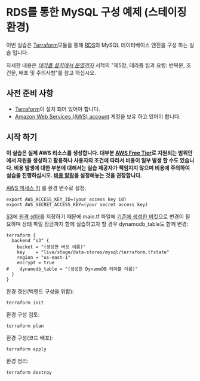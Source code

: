 # RDS를 통한 MySQL 구성 예제 (스테이징 환경)

이번 실습은 [Terraform](https://www.terraform.io/)모듈을 통해 [RDS](https://aws.amazon.com/rds/)의 MySQL 데이터베이스 엔진을 
구성 하는 실습 입니다.

자세한 내용은 *[테라폼 설치에서 운영까지](http://www.terraformupandrunning.com)* 서적의 "제5장, 테라폼 팁과 요령: 반복문, 조건문, 배포 및 주의사항"를 참고 하십시오.

## 사전 준비 사항

* [Terraform](https://www.terraform.io/)이 설치 되어 있어야 합니다. 
* [Amazon Web Services (AWS) account](http://aws.amazon.com/) 계정을 보유 하고 있어야 합니다.

## 시작 하기

**이 실습은 실제 AWS 리소스를 생성합니다. 대부분 [AWS Free Tier](https://aws.amazon.com/free/)로 지원되는 범위안에서 자원을 생성하고 활용하나 사용자의 조건에 따라서 비용이 일부 발생 할 수도 있습니다. 비용 발생에 대한 부분에 대해서는 실습 제공자가 책임지지 않으며 비용에 주의하여 실습을 진행하십시오. [비용 알람](http://bit.ly/2Nryf1C)을 설정해놓는 것을 권장합니다.** 

[AWS 엑세스 키](http://docs.aws.amazon.com/general/latest/gr/aws-sec-cred-types.html#access-keys-and-secret-access-keys) 
를 환경 변수로 설정:

```
export AWS_ACCESS_KEY_ID=(your access key id)
export AWS_SECRET_ACCESS_KEY=(your secret access key)
```

[S3](https://aws.amazon.com/s3/)에 [원격 상태](https://www.terraform.io/docs/state/remote.html)를 저장하기 때문에 
main.tf 파일에 [기존에 생성한 버킷](https://github.com/stitchlabio/terraform-up-and-running-code/tree/master/code/terraform/03-terraform-state/file-layout-example/global/s3)으로 변경이 필요하며 상태 파일 잠금까지 함께 실습하고자 할 경우 dynamodb_table도 함께 변경: 

```
terraform {
  backend "s3" {
    bucket = "(생성한 버킷 이름)"
    key    = "live/stage/data-stores/mysql/terraform.tfstate"
    region = "us-east-1"
    encrypt = true
#    dynamodb_table = "(생성한 DynamoDB 테이블 이름)"
  }
}
```

환경 갱신(백엔드 구성을 위함):

```
terraform init
```

환경 구성 검토:

```
terraform plan
```

환경 구성(코드 배포):

```
terraform apply
```

환경 정리:

```
terraform destroy
```
